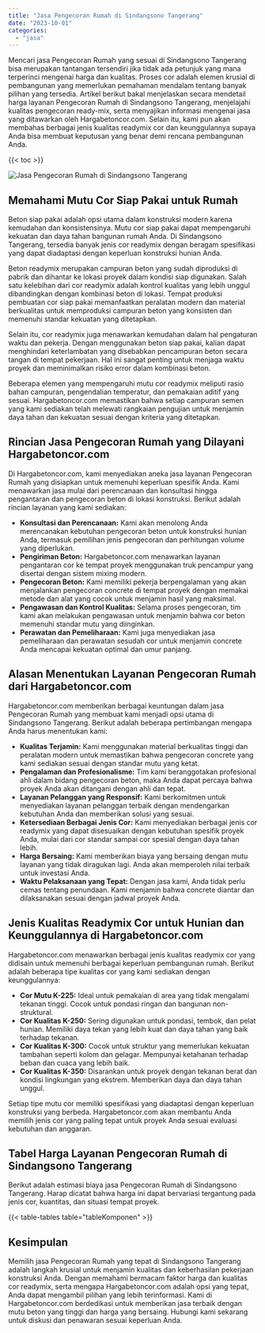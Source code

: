 ```yaml
---
title: "Jasa Pengecoran Rumah di Sindangsono Tangerang"
date: "2023-10-01"
categories: 
  - "jasa"
---
```



Mencari jasa Pengecoran Rumah yang sesuai di Sindangsono Tangerang bisa merupakan tantangan tersendiri jika tidak ada petunjuk yang mana terperinci mengenai harga dan kualitas. Proses cor adalah elemen krusial di pembangunan yang memerlukan pemahaman mendalam tentang banyak pilihan yang tersedia. Artikel berikut bakal menjelaskan secara mendetail harga layanan Pengecoran Rumah di Sindangsono Tangerang, menjelajahi kualitas pengecoran ready-mix, serta menyajikan informasi mengenai jasa yang ditawarkan oleh Hargabetoncor.com. Selain itu, kami pun akan membahas berbagai jenis kualitas readymix cor dan keunggulannya supaya Anda bisa membuat keputusan yang benar demi rencana pembangunan Anda.

{{< toc >}}

![Jasa Pengecoran Rumah di Sindangsono Tangerang](https://hargareadymixid.github.io/hbc/readymix-hbc%20(13).png)

## Memahami Mutu Cor Siap Pakai untuk Rumah

Beton siap pakai adalah opsi utama dalam konstruksi modern karena kemudahan dan konsistensinya. Mutu cor siap pakai dapat mempengaruhi kekuatan dan daya tahan bangunan rumah Anda. Di Sindangsono Tangerang, tersedia banyak jenis cor readymix dengan beragam spesifikasi yang dapat diadaptasi dengan keperluan konstruksi hunian Anda.

Beton readymix merupakan campuran beton yang sudah diproduksi di pabrik dan dihantar ke lokasi proyek dalam kondisi siap digunakan. Salah satu kelebihan dari cor readymix adalah kontrol kualitas yang lebih unggul dibandingkan dengan kombinasi beton di lokasi. Tempat produksi pembuatan cor siap pakai memanfaatkan peralatan modern dan material berkualitas untuk memproduksi campuran beton yang konsisten dan memenuhi standar kekuatan yang ditetapkan.

Selain itu, cor readymix juga menawarkan kemudahan dalam hal pengaturan waktu dan pekerja. Dengan menggunakan beton siap pakai, kalian dapat menghindari keterlambatan yang disebabkan pencampuran beton secara tangan di tempat pekerjaan. Hal ini sangat penting untuk menjaga waktu proyek dan meminimalkan risiko error dalam kombinasi beton.

Beberapa elemen yang mempengaruhi mutu cor readymix meliputi rasio bahan campuran, pengendalian temperatur, dan pemakaian aditif yang sesuai. Hargabetoncor.com memastikan bahwa setiap campuran semen yang kami sediakan telah melewati rangkaian pengujian untuk menjamin daya tahan dan kekuatan sesuai dengan kriteria yang ditetapkan.

## Rincian Jasa Pengecoran Rumah yang Dilayani Hargabetoncor.com

Di Hargabetoncor.com, kami menyediakan aneka jasa layanan Pengecoran Rumah yang disiapkan untuk memenuhi keperluan spesifik Anda. Kami menawarkan jasa mulai dari perencanaan dan konsultasi hingga pengantaran dan pengecoran beton di lokasi konstruksi. Berikut adalah rincian layanan yang kami sediakan:

- **Konsultasi dan Perencanaan:** Kami akan menolong Anda merencanakan kebutuhan pengecoran beton untuk konstruksi hunian Anda, termasuk pemilihan jenis pengecoran dan perhitungan volume yang diperlukan.
- **Pengiriman Beton:** Hargabetoncor.com menawarkan layanan pengantaran cor ke tempat proyek menggunakan truk pencampur yang disertai dengan sistem mixing modern.
- **Pengecoran Beton:** Kami memiliki pekerja berpengalaman yang akan menjalankan pengecoran concrete di tempat proyek dengan memakai metode dan alat yang cocok untuk menjamin hasil yang maksimal.
- **Pengawasan dan Kontrol Kualitas:** Selama proses pengecoran, tim kami akan melakukan pengawasan untuk menjamin bahwa cor beton memenuhi standar mutu yang diinginkan.
- **Perawatan dan Pemeliharaan:** Kami juga menyediakan jasa pemeliharaan dan perawatan sesudah cor untuk menjamin concrete Anda mencapai kekuatan optimal dan umur panjang.

## Alasan Menentukan Layanan Pengecoran Rumah dari Hargabetoncor.com

Hargabetoncor.com memberikan berbagai keuntungan dalam jasa Pengecoran Rumah yang membuat kami menjadi opsi utama di Sindangsono Tangerang. Berikut adalah beberapa pertimbangan mengapa Anda harus menentukan kami:

- **Kualitas Terjamin:** Kami menggunakan material berkualitas tinggi dan peralatan modern untuk memastikan bahwa pengecoran concrete yang kami sediakan sesuai dengan standar mutu yang ketat.
- **Pengalaman dan Profesionalisme:** Tim kami beranggotakan profesional ahli dalam bidang pengecoran beton, maka Anda dapat percaya bahwa proyek Anda akan ditangani dengan ahli dan tepat.
- **Layanan Pelanggan yang Responsif:** Kami berkomitmen untuk menyediakan layanan pelanggan terbaik dengan mendengarkan kebutuhan Anda dan memberikan solusi yang sesuai.
- **Ketersediaan Berbagai Jenis Cor:** Kami menyediakan berbagai jenis cor readymix yang dapat disesuaikan dengan kebutuhan spesifik proyek Anda, mulai dari cor standar sampai cor spesial dengan daya tahan lebih.
- **Harga Bersaing:** Kami memberikan biaya yang bersaing dengan mutu layanan yang tidak diragukan lagi. Anda akan memperoleh nilai terbaik untuk investasi Anda.
- **Waktu Pelaksanaan yang Tepat:** Dengan jasa kami, Anda tidak perlu cemas tentang penundaan. Kami menjamin bahwa concrete diantar dan dilaksanakan sesuai dengan jadwal proyek Anda.

## Jenis Kualitas Readymix Cor untuk Hunian dan Keunggulannya di Hargabetoncor.com

Hargabetoncor.com menawarkan berbagai jenis kualitas readymix cor yang didisain untuk memenuhi berbagai keperluan pembangunan rumah. Berikut adalah beberapa tipe kualitas cor yang kami sediakan dengan keunggulannya:

- **Cor Mutu K-225:** Ideal untuk pemakaian di area yang tidak mengalami tekanan tinggi. Cocok untuk pondasi ringan dan bangunan non-struktural.
- **Cor Kualitas K-250:** Sering digunakan untuk pondasi, tembok, dan pelat hunian. Memiliki daya tekan yang lebih kuat dan daya tahan yang baik terhadap tekanan.
- **Cor Kualitas K-300:** Cocok untuk struktur yang memerlukan kekuatan tambahan seperti kolom dan gelagar. Mempunyai ketahanan terhadap beban dan cuaca yang lebih baik.
- **Cor Kualitas K-350:** Disarankan untuk proyek dengan tekanan berat dan kondisi lingkungan yang ekstrem. Memberikan daya dan daya tahan unggul.

Setiap tipe mutu cor memiliki spesifikasi yang diadaptasi dengan keperluan konstruksi yang berbeda. Hargabetoncor.com akan membantu Anda memilih jenis cor yang paling tepat untuk proyek Anda sesuai evaluasi kebutuhan dan anggaran.

## Tabel Harga Layanan Pengecoran Rumah di Sindangsono Tangerang

Berikut adalah estimasi biaya jasa Pengecoran Rumah di Sindangsono Tangerang. Harap dicatat bahwa harga ini dapat bervariasi tergantung pada jenis cor, kuantitas, dan situasi tempat proyek.

{{< table-tables table="tableKomponen" >}}

## Kesimpulan

Memilih jasa Pengecoran Rumah yang tepat di Sindangsono Tangerang adalah langkah krusial untuk menjamin kualitas dan keberhasilan pekerjaan konstruksi Anda. Dengan memahami bermacam faktor harga dan kualitas cor readymix, serta mengapa Hargabetoncor.com adalah opsi yang tepat, Anda dapat mengambil pilihan yang lebih terinformasi. Kami di Hargabetoncor.com berdedikasi untuk memberikan jasa terbaik dengan mutu beton yang tinggi dan harga yang bersaing. Hubungi kami sekarang untuk diskusi dan penawaran sesuai keperluan Anda.
